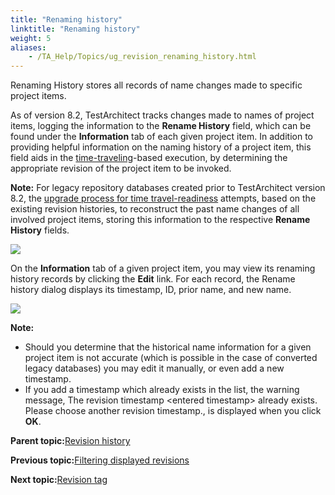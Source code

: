 ```yaml
--- 
title: "Renaming history"
linktitle: "Renaming history"
weight: 5
aliases: 
    - /TA_Help/Topics/ug_revision_renaming_history.html
---
```


Renaming History stores all records of name changes made to specific project items.

As of version 8.2, TestArchitect tracks changes made to names of project items, logging the information to the **Rename History** field, which can be found under the **Information** tab of each given project item. In addition to providing helpful information on the naming history of a project item, this field aids in the [time-traveling](ug_time_traveling.html)-based execution, by determining the appropriate revision of the project item to be invoked.

**Note:** For legacy repository databases created prior to TestArchitect version 8.2, the [upgrade process for time travel-readiness](/TA_Administration/Topics/adm_database_upgrade_time_traveling.html) attempts, based on the existing revision histories, to reconstruct the past name changes of all involved project items, storing this information to the respective **Rename History** fields.

![](/TA_Administration/Images/renaming_history.png)

On the **Information** tab of a given project item, you may view its renaming history records by clicking the **Edit** link. For each record, the Rename history dialog displays its timestamp, ID, prior name, and new name.

![](/TA_Administration/Images/renaming_history_dlg.png)

**Note:**

-   Should you determine that the historical name information for a given project item is not accurate \(which is possible in the case of converted legacy databases\) you may edit it manually, or even add a new timestamp.
-   If you add a timestamp which already exists in the list, the warning message, The revision timestamp <entered timestamp\> already exists. Please choose another revision timestamp., is displayed when you click **OK**.

**Parent topic:**[Revision history](/TA_Help/Topics/Project_items_history.html)

**Previous topic:**[Filtering displayed revisions](/TA_Help/Topics/ug_revision_history_filtering.html)

**Next topic:**[Revision tag](/TA_Help/Topics/ug_revision_tag.html)

